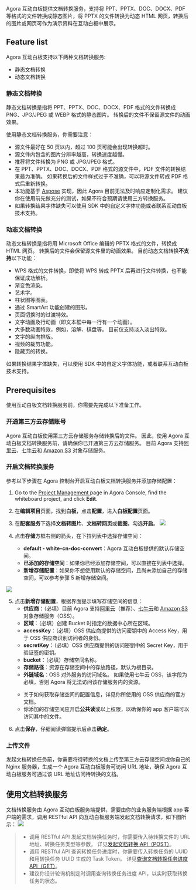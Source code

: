 Agora 互动白板提供文档转换服务，支持将 PPT、PPTX、DOC、DOCX、PDF 等格式的文件转换成静态图片，将 PPTX 的文件转换为动态 HTML 网页，转换后的图片或网页可作为演示资料在互动白板中展示。

## Feature list

Agora 互动白板支持以下两种文档转换服务:

- 静态文档转换
- 动态文档转换

### 静态文档转换

静态文档转换是指将 PPT、PPTX、DOC、DOCX、PDF 格式的文件转换成 PNG、JPG/JPEG 或 WEBP 格式的静态图片。 转换后的文件不保留源文件的动画效果。

使用静态文档转换服务，你需要注意：

- 源文件最好在 50 页以内，超过 100 页可能会出现转换超时。
- 源文件内包含的图片分辨率越高，转换速度越慢。
- 推荐将文件转换为 PNG 或 JPG/JPEG 格式。
- 在 PPT、PPTX、DOC、DOCX、PDF 格式的源文件中，PDF 文件的转换结果最为准确。 如果转换后的文件样式过于不准确，可以将源文件转成 PDF 格式后重新转换。
- 本功能基于 [Aspose](https://www.aspose.app/) 实现，因此 Agora 目前无法及时响应定制化需求。 建议你在使用前先做充分的测试，如果不符合预期请使用三方转换服务。
- 如果转换结果字体缺失可以使用 SDK 中的自定义字体功能或者联系互动白板技术支持。

### 动态文档转换

动态文档转换是指将用 Microsoft Office 编辑的 PPTX 格式的文件，转换成 HTML 网页。 转换后的文件会保留源文件里的动画效果。 
目前动态文档转换**不支持**以下功能：

- WPS 格式的文件转换，即使将 WPS 转成 PPTX 后再进行文件转换，也不能保证成功解析。
- 渐变色渲染。
- 艺术字。
- 柱状图等图表。
- 通过 SmartArt 功能创建的图形。
- 页面切换时的过渡特效。
- 文字动画及行动画（即文本框中每一行有一个动画）。
- 大多数动画特效，例如，溶解、棋盘等。 目前仅支持淡入淡出特效。
- 文字的纵向排版。
- 视频的裁剪功能。
- 隐藏页的转换。

<div class="alert info">如果转换结果字体缺失，可以使用 SDK 中的自定义字体功能，或者联系互动白板技术支持。</div>

## Prerequisites

使用互动白板文档转换服务前，你需要先完成以下准备工作。

### 开通第三方云存储账号

Agora 互动白板使用第三方云存储服务存储转换后的文件。 因此，使用 Agora 互动白板文档转换服务前，请确保你已开通第三方云存储服务。 目前 Agora 支持[阿里云](https://www.aliyun.com/product/oss)、[七牛云](https://www.qiniu.com/products/kodo)和 [Amazon S3](https://aws.amazon.com/cn/s3/?nc2=h_m1) 对象存储服务。

### 开启文档转换服务

参考以下步骤在 Agora 控制台开启互动白板文档转换服务并添加存储配置：

1. Go to the [Project Management ](https://console.agora.io/projects)page in Agora Console, find the whiteboard project, and click **Edit**.

2. 在**编辑项目**页面，找到**白板**，点击**配置**，进入**白板配置**页面。

3. 在**配套服务**下选择**文档转图片**、**文档转网页**或**截图**，勾选**开启**。
![](https://web-cdn.agora.io/docs-files/1616656791539)

4. 点击**存储**方框右侧的箭头，在下拉列表中选择存储空间：

   - **default - white-cn-doc-convert**：Agora 互动白板提供的默认存储空间。
   - **已添加的存储空间**：如果你已经添加存储空间，可以直接在列表中选择。
   - **新增存储配置**：如果你不想使用默认的存储空间，且尚未添加自己的存储空间，可以参考步骤 5 新增存储空间。

![](https://web-cdn.agora.io/docs-files/1616656819276)

5. 点击**新增存储配置**，根据界面提示填写存储空间的信息：
   - **供应商**：（必填）目前 Agora 支持[阿里云](https://www.aliyun.com/product/oss)（推荐）、[七牛云](https://www.qiniu.com/products/kodo)和 [Amazon S3](https://aws.amazon.com/cn/s3/?nc2=h_m1) 对象存储服务（OSS）。
   - **区域**：（必填）创建 Bucket 时指定的数据中心所在区域。
   - **accessKey**：（必填）OSS 供应商提供的访问密钥中的 Access Key，用于 OSS 供应商识别访问者的身份。
   - **secretKey**：（必填）OSS 供应商提供的访问密钥中的 Secret Key，用于验证签的密钥。
   - **bucket**：（必填）存储空间名称。
   - **存储路径**：资源在存储空间中的存放路径，默认为根目录。
   - **外链域名**：OSS 对外服务的访问域名。 如果使用七牛云 OSS，该字段为必填，否则 Agora 将无法访问该存储服务内的资源。
   <div class="alert note">
	<ul>
	 <li>关于如何获取存储空间的配置信息，详见你所使用的 OSS 供应商的官方文档。</li>
		<li>你添加的存储空间应开启<b>公共读</b>或以上权限，以确保你的 app 客户端可以访问其中的文件。</li>
	</ul>
</div>

6. 点击**保存**，仔细阅读弹窗提示后点击**确定**。

### 上传文件

发起文档转换任务前，你需要将待转换的文档上传至第三方云存储空间或你自己的 Nginx 服务器，生成一个 Agora 互动白板服务可访问 URL 地址，确保 Agora 互动白板服务可通过该 URL 地址访问待转换的文档。

## 使用文档转换服务

文档转换服务由 Agora 互动白板服务端提供，需要由你的业务服务端根据 app 客户端的需求，调用 RESTful API 向互动白板服务端发起文档转换请求，如下图所示：
![](https://web-cdn.agora.io/docs-files/1616746976402)

> - 调用 RESTful API 发起文档转换任务时，你需要传入待转换文件的 URL 地址、转换任务类型等参数。 详见[发起文档转换 API（POST）](/cn/whiteboard/whiteboard_file_conversion?platform=RESTful#发起文档转换（post）)。
> - 调用 RESTful API 查询转换任务进度时，你需要传入转换任务的 UUID 和用转换任务 UUID 生成的 Task Token。 详见[查询文档转换任务进度 API（GET）](/cn/whiteboard/whiteboard_file_conversion?platform=RESTful#查询转换任务的进度（get）)。
> - 建议你设计轮询机制定时调用查询转换任务进度 API，以实时获取转换任务的状态。